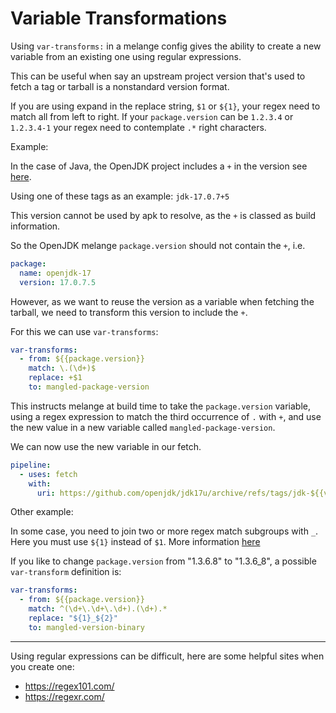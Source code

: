 # Variable Transformations

Using `var-transforms:` in a melange config gives the ability to create a new variable from an existing one using regular expressions.

This can be useful when say an upstream project version that's used to fetch a tag or tarball is a nonstandard version format.

If you are using expand in the replace string, `$1` or `${1}`, your regex need to match all from left to right. If your `package.version` can be `1.2.3.4` or `1.2.3.4-1` your regex need to contemplate `.*` right characters.

Example:

In the case of Java, the OpenJDK project includes a `+` in the version see [here](https://github.com/openjdk/jdk17u/tags).

Using one of these tags as an example: `jdk-17.0.7+5`

This version cannot be used by apk to resolve, as the `+` is classed as build information.

So the OpenJDK melange `package.version` should not contain the `+`, i.e.

```yaml
package:
  name: openjdk-17
  version: 17.0.7.5
```

However, as we want to reuse the version as a variable when fetching the tarball, we need to transform this version to include the `+`.

For this we can use `var-transforms`:

```yaml
var-transforms:
  - from: ${{package.version}}
    match: \.(\d+)$
    replace: +$1
    to: mangled-package-version

```

This instructs melange at build time to take the `package.version` variable, using a regex expression to match the third occurrence of `.` with `+`, and use the new value in a new variable called `mangled-package-version`.

We can now use the new variable in our fetch.

```yaml
pipeline:
  - uses: fetch
    with:
      uri: https://github.com/openjdk/jdk17u/archive/refs/tags/jdk-${{vars.mangled-package-version}}.tar.gz
```

Other example:

In some case, you need to join two or more regex match subgroups with `_`. Here you must use `${1}` instead of `$1`. More information [here](https://github.com/golang/go/issues/32885#issuecomment-507477621)

If you like to change `package.version` from "1.3.6.8" to "1.3.6_8", a possible `var-transform` definition is:

```yaml
var-transforms:
  - from: ${{package.version}}
    match: ^(\d+\.\d+\.\d+).(\d+).*
    replace: "${1}_${2}"
    to: mangled-version-binary
```

---

Using regular expressions can be difficult, here are some helpful sites when you create one:

 - https://regex101.com/
 - https://regexr.com/

